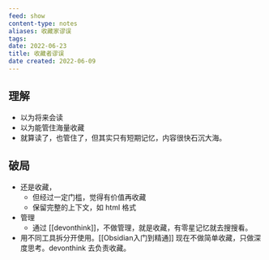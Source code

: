 ```yaml
---
feed: show
content-type: notes
aliases: 收藏家谬误
tags: 
date: 2022-06-23
title: 收藏者谬误
date created: 2022-06-09
---
```


## 理解

- 以为将来会读
- 以为能管住海量收藏
- 就算读了，也管住了，但其实只有短期记忆，内容很快石沉大海。

## 破局

- 还是收藏，
	- 但经过一定门槛，觉得有价值再收藏
	- 保留完整的上下文，如 html 格式
- 管理
	- 通过 [[devonthink]]，不做管理，就是收藏，有零星记忆就去搜搜看。
- 用不同工具拆分开使用。[[Obsidian入门到精通]] 现在不做简单收藏，只做深度思考。devonthink 去负责收藏。
